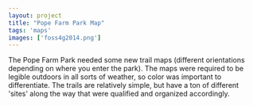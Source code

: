 ```yaml
---
layout: project
title: "Pope Farm Park Map"
tags: 'maps'
images: ['foss4g2014.png']
---
```


The Pope Farm Park needed some new trail maps (different orientations depending on where you enter the park). The maps were required to be legible outdoors in all sorts of weather, so color was important to differentiate. The trails are relatively simple, but have a ton of different 'sites' along the way that were qualified and organized accordingly.